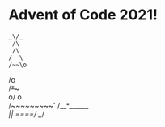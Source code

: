 # Advent of Code 2021!

    _\/_
     /\
     /\
    /  \
    /~~\o
   /o   \
  /~~*~~~\
 o/    o \
 /~~~~~~~~\~`
/__*_______\
     ||
   \====/
    \__/